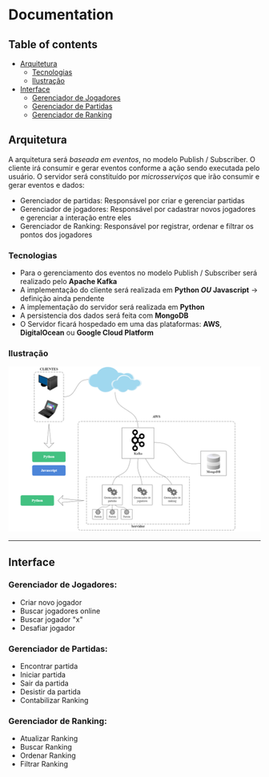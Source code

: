 # Documentation

## Table of contents
* [Arquitetura](#arquitetura)
    * [Tecnologias](#tecnologias)
    * [Ilustração](#ilustração)
* [Interface](#interface)
    * [Gerenciador de Jogadores](#gerenciador-de-jogadores)
    * [Gerenciador de Partidas](#gerenciador-de-partidas)
    * [Gerenciador de Ranking](#gerenciador-de-ranking)


## Arquitetura

A arquitetura será *baseada em eventos*, no modelo Publish / Subscriber.
O cliente irá consumir e gerar eventos conforme a ação sendo executada pelo usuário.
O servidor será constituído por *microsserviços* que irão consumir e gerar eventos e dados:
- Gerenciador de partidas: Responsável por criar e gerenciar partidas
- Gerenciador de jogadores: Responsável por cadastrar novos jogadores e gerenciar a interação entre eles
- Gerenciador de Ranking: Responsável por registrar, ordenar e filtrar os pontos dos jogadores 

### Tecnologias
- Para o gerenciamento dos eventos no modelo Publish / Subscriber será realizado pelo **Apache Kafka**
- A implementação do cliente será realizada em **Python *OU* Javascript** -> definição ainda pendente
- A implementação do servidor será realizada em **Python**
- A persistencia dos dados será feita com **MongoDB**
- O Servidor ficará hospedado em uma das plataformas: **AWS**, **DigitalOcean** ou **Google Cloud Platform**

### Ilustração
![Arquitetura geral](/arquitetura.png)

-----------

## Interface

### Gerenciador de Jogadores:
- Criar novo jogador
- Buscar jogadores online
- Buscar jogador "x"
- Desafiar jogador

### Gerenciador de Partidas:
- Encontrar partida
- Iniciar partida
- Sair da partida
- Desistir da partida
- Contabilizar Ranking

### Gerenciador de Ranking:
- Atualizar Ranking
- Buscar Ranking
- Ordenar Ranking
- Filtrar Ranking
